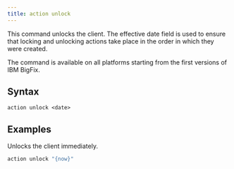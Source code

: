 ```yaml
---
title: action unlock
---
```


This command unlocks the client. The effective date field is used to ensure that
locking and unlocking actions take place in the order in which they were
created.

The command is available on all platforms starting from the first versions of IBM BigFix.

## Syntax

    action unlock <date>

## Examples

Unlocks the client immediately.

```actionscript
action unlock "{now}"
```
